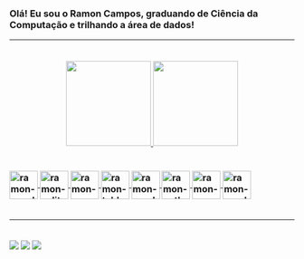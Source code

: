 <h3>Olá! Eu sou o Ramon Campos, graduando de Ciência da Computação e trilhando a área de dados!</>

<br>

---

<br>

<!--- STATS --->

<div align="center">
  <a href="https://github.com/ramon-campos">
  <img height="150px" src="https://github-readme-stats.vercel.app/api?username=ramon-campos&show_icons=true&theme=dark&include_all_commits=true&count_private=true"/>
  <img height="150px" src="https://github-readme-stats.vercel.app/api/top-langs/?username=ramon-campos&layout=compact&langs_count=7&theme=dark"/>
</div>

<br>

<!--- ICONS --->

<div style="display: inline_block"><br>
  <img align = "center" alt = "ramon-excel" height = "50" width = "50" src = "https://img.icons8.com/color/452/microsoft-excel-2019--v1.png">
  <img align = "center" alt = "ramon-sqlite" height = "50" width = "50" src = "https://cdn.jsdelivr.net/gh/devicons/devicon/icons/sqlite/sqlite-original.svg">
  <img align = "center" alt = "ramon-mssql" height = "50" width = "50" src = "https://img.icons8.com/color/344/microsoft-sql-server.png">
  <img align = "center" alt = "ramon-tableau" height = "50" width = "50" src = "https://img.icons8.com/color/344/tableau-software.png">
  <img align = "center" alt = "ramon-oracledb" height = "50" width = "50" src = "https://cdn.jsdelivr.net/gh/devicons/devicon/icons/oracle/oracle-original.svg">
  <img align = "center" alt = "ramon-python" height = "50" width = "50" src = "https://cdn.jsdelivr.net/gh/devicons/devicon/icons/python/python-original.svg">
  <img align = "center" alt = "ramon-numpy" height = "50" width = "50" src = "https://cdn.jsdelivr.net/gh/devicons/devicon/icons/numpy/numpy-original.svg">
  <img align = "center" alt = "ramon-pandas" height = "50" width = "50" src = "https://cdn.jsdelivr.net/gh/devicons/devicon/icons/pandas/pandas-original.svg">
</div>

<br>

---

<br>

<!--- BADGES --->

<div>
  <a href="https://www.linkedin.com/in/ramonr-campos/" target="_blank"><img src="https://img.shields.io/badge/linkedin-%230077B5.svg?style=for-the-badge&logo=linkedin&logoColor=white\" target="_blank"></a>
  <a href="https://instagram.com/ramon.cmps" target="_blank"><img src="https://img.shields.io/badge/-Instagram-%23E4405F?style=for-the-badge&logo=instagram&logoColor=white" target="_blank"></a>
  <a href = "mailto:ramonramalhoc@gmail.com"><img src="https://img.shields.io/badge/Gmail-D14836?style=for-the-badge&logo=gmail&logoColor=white" target="_blank"></a>
</div>















<!---

<h1 align="center">👋 Olá, eu sou Ramon Campos</h1>
<h3 align="center">Graduando em Ciência da Computação</h3><br>

- 🌱 Não sou fã de praia, mas a ciência de dados é a minha!

- 💬 Pergunte-me sobre **Excel, SQL e Python**

- 📄 Saiba mais sobre o meu perfil profissional no [**LinkedIn**](https://www.linkedin.com/in/ramonr-campos/)

<h3 align="left">Conecte-se comigo:</h3>
<p align="left">
  <a href="https://linkedin.com/in/ramonr-campos" target="blank"> <img align="center" src="https://www.svgrepo.com/show/355096/linkedin.svg" alt="ramonr-campos" height="30" width="30" /></a> &nbsp&nbsp&nbsp&nbsp
  <a href="https://instagram.com/ramon.cmps" target="blank"><img align="center" src="https://www.svgrepo.com/show/111199/instagram.svg" alt="ramon.cmps" height="30" width="30" /></a>
</p>

<h3 align="left">Habilidades e Ferramentas:</h3>

<p align="left">
  <a href="https://www.microsoft.com/en-us/microsoft-365/excel"> 
    <img src="https://www.svgrepo.com/show/373589/excel.svg" alt="excel" width="40" height="40"/>
  </a> &nbsp&nbsp&nbsp&nbsp
  <a href="https://www.microsoft.com/en-us/sql-server/">
    <img src="https://img.icons8.com/color/480/microsoft-sql-server.png" alt="mssql" width="40" height="40"/> &nbsp&nbsp&nbsp&nbsp
  <a href="https://www.tableau.com/">
    <img src="https://www.svgrepo.com/show/354428/tableau-icon.svg" alt="tableau" width="40" height="40"/> &nbsp&nbsp&nbsp&nbsp
  <a href="https://www.python.org/">
    <img src="https://raw.githubusercontent.com/devicons/devicon/master/icons/python/python-original.svg" alt="python" width="40" height="40"/> &nbsp&nbsp&nbsp&nbsp
  <a href="https://www.oracle.com/br/database/">
    <img src="https://raw.githubusercontent.com/devicons/devicon/1119b9f84c0290e0f0b38982099a2bd027a48bf1/icons/oracle/oracle-original.svg" alt="python" width="60" height="60"/>
</p>

--->
